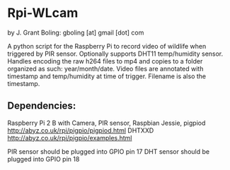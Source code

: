 # Rpi-WLcam
by J. Grant Boling: gboling [at] gmail [dot] com

A python script for the Raspberry Pi to record video of wildlife when triggered by PIR sensor. 
Optionally supports DHT11 temp/humidity sensor.
Handles encoding the raw h264 files to mp4 and copies to a folder organized as such: year/month/date.
Video files are annotated with timestamp and temp/humidity at time of trigger. Filename is also the timestamp.

Dependencies:
------------

Raspberry Pi 2 B with Camera,
PIR sensor,
Raspbian Jessie,
pigpiod http://abyz.co.uk/rpi/pigpio/pigpiod.html
DHTXXD  http://abyz.co.uk/rpi/pigpio/examples.html

PIR sensor should be plugged into GPIO pin 17
DHT sensor should be plugged into GPIO pin 18

